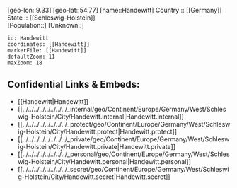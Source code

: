 ﻿---
location: [54.77,9.33] 
mapzoom: [7,12] 
mapmarker: city 
type: City
tags:
- geo/City


SpocWebEntityId: 30755
isDeleted: false
confidential: public

---
[geo-lon::9.33] 
[geo-lat::54.77] 
[name::Handewitt] 
Country :: [[Germany]]  
State :: [[Schleswig-Holstein]]  
[Population::] 
[Unknown::] 


```leaflet
id: Handewitt
coordinates: [[Handewitt]] 
markerFile: [[Handewitt]] 
defaultZoom: 11 
maxZoom: 18
```


## Confidential Links & Embeds: 
- [[Handewitt|Handewitt]]  
- [[../../../../../../../../_internal/geo/Continent/Europe/Germany/West/Schleswig-Holstein/City/Handewitt.internal|Handewitt.internal]] 
- [[../../../../../../../../_protect/geo/Continent/Europe/Germany/West/Schleswig-Holstein/City/Handewitt.protect|Handewitt.protect]] 
- [[../../../../../../../../_private/geo/Continent/Europe/Germany/West/Schleswig-Holstein/City/Handewitt.private|Handewitt.private]] 
- [[../../../../../../../../_personal/geo/Continent/Europe/Germany/West/Schleswig-Holstein/City/Handewitt.personal|Handewitt.personal]] 
- [[../../../../../../../../_secret/geo/Continent/Europe/Germany/West/Schleswig-Holstein/City/Handewitt.secret|Handewitt.secret]] 
